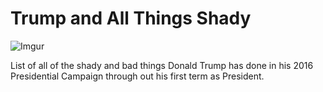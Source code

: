 # Trump and All Things Shady

![Imgur](https://i.imgur.com/33kGi5O.png)

List of all of the shady and bad things Donald Trump has done in his 2016 Presidential Campaign through out his first term as President.
